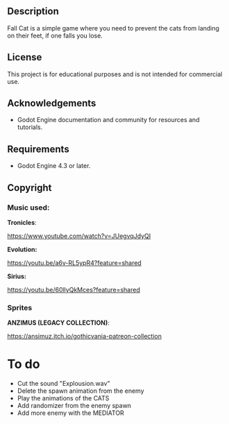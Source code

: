 
## Description

Fall Cat is a simple game where you need to prevent the cats from landing on their feet, if one falls you lose.

## License

This project is for educational purposes and is not intended for commercial use.

## Acknowledgements

- Godot Engine documentation and community for resources and tutorials.

## Requirements

- Godot Engine 4.3 or later.

## Copyright
### Music used:
**Tronicles**:

https://www.youtube.com/watch?v=JUegvqJdyQI

**Evolution:**

https://youtu.be/a6v-RL5ypR4?feature=shared

**Sirius:**

https://youtu.be/60llyQkMces?feature=shared

### Sprites
**ANZIMUS (LEGACY COLLECTION)**:

https://ansimuz.itch.io/gothicvania-patreon-collection
# To do
- Cut the sound "Explousion.wav"
- Delete the spawn animation from the enemy
- Play the animations of the CATS
- Add randomizer from the enemy spawn
- Add more enemy with the MEDIATOR
